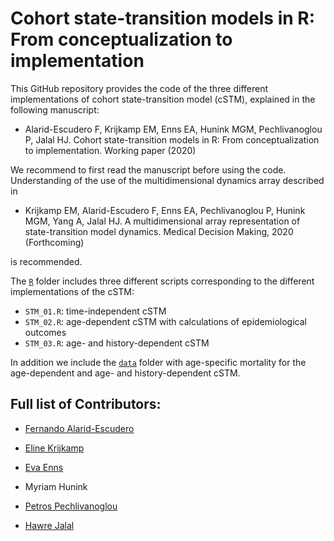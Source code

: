 # Cohort state-transition models in R: From conceptualization to implementation
This GitHub repository provides the code of the three different implementations of cohort state-transition model (cSTM), explained in the following manuscript: 

- Alarid-Escudero F, Krijkamp EM, Enns EA, Hunink MGM, Pechlivanoglou P, Jalal HJ. Cohort state-transition models in R: From conceptualization to implementation. Working paper (2020)

We recommend to first read the manuscript before using the code. Understanding of the use of the multidimensional dynamics array described in 

- Krijkamp EM, Alarid-Escudero F, Enns EA, Pechlivanoglou P, Hunink MGM, Yang A, Jalal HJ. A multidimensional array representation of state-transition model dynamics. Medical Decision Making, 2020 (Forthcoming)

is recommended.

The [`R`](https://github.com/DARTH-git/Cohort-modeling-tutorial/tree/master/data) folder includes three different scripts corresponding to the different implementations of the cSTM:
   - `STM_01.R`: time-independent cSTM 
   - `STM_02.R`: age-dependent cSTM with calculations of epidemiological outcomes
   - `STM_03.R`: age- and history-dependent cSTM

In addition we include the [`data`](https://github.com/DARTH-git/Cohort-modeling-tutorial/tree/master/data) folder with age-specific mortality for the age-dependent and age- and history-dependent cSTM.

## Full list of Contributors:

  * [Fernando Alarid-Escudero](https://github.com/feralaes)
  
  * [Eline Krijkamp](https://github.com/krijkamp) 

  * [Eva Enns](https://github.com/evaenns)
  
  * Myriam Hunink 
  
  * [Petros Pechlivanoglou](https://github.com/ppehli)
  
  * [Hawre Jalal](https://github.com/hjalal)